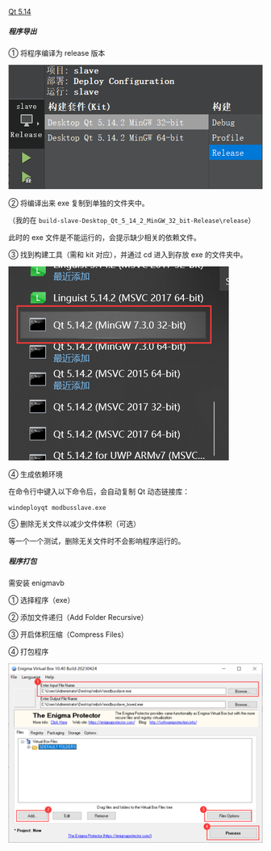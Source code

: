 [Qt 5.14](https://download.qt.io/archive/qt/5.14/) 

##### 程序导出

① 将程序编译为 release 版本

![1](.assest/1.png)

② 将编译出来 exe 复制到单独的文件夹中。

（我的在 `build-slave-Desktop_Qt_5_14_2_MinGW_32_bit-Release\release`）

此时的 exe 文件是不能运行的，会提示缺少相关的依赖文件。



③ 找到构建工具（需和 kit 对应），并通过 cd 进入到存放 exe 的文件夹中。

![2](.assest/2.png)

④ 生成依赖环境

在命令行中键入以下命令后，会自动复制 Qt 动态链接库：

```shell
windeployqt modbusslave.exe
```

⑤ 删除无关文件以减少文件体积（可选）

等一个一个测试，删除无关文件时不会影响程序运行的。

##### 程序打包

需安装 enigmavb

① 选择程序（exe）

② 添加文件递归（Add Folder Recursive）

③ 开启体积压缩（Compress Files）

④ 打包程序

![3](.assest/3.png)